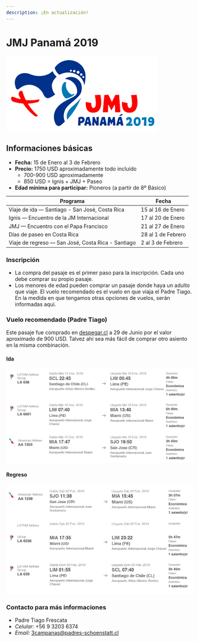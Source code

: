 ```yaml
---
description: ¡En actualización!
---
```


# JMJ Panamá 2019

![](../.gitbook/assets/logo_panama2019.png)

## Informaciones básicas

* **Fecha:** 15 de Enero al 3 de Febrero
* **Precio:** 1750 USD aproximadamente todo incluído
  * 700-900 USD aproximadamente
  * 850 USD = Ignis + JMJ + Paseo
* **Edad mínima para participar:** Pioneros \(a partir de 8º Básico\)

| **Programa** | **Fecha** |
| --- | --- |
| Viaje de ida — Santiago - San José, Costa Rica | 15 al 16 de Enero |
| Ignis — Encuentro de la JM Internacional | 17 al 20 de Enero |
| JMJ — Encuentro con el Papa Francisco | 21 al 27 de Enero |
| Días de paseo en Costa Rica | 28 al 1 de Febrero |
| Viaje de regreso — San José, Costa Rica - Santiago | 2 al 3 de Febrero |

### Inscripción

* La compra del pasaje es el primer paso para la inscripción. Cada uno debe comprar su propio pasaje.
* Los menores de edad pueden comprar un pasaje donde haya un adulto que viaje. El vuelo recomendado es el vuelo en que viaja el Padre Tiago. En la medida en que tengamos otras opciones de vuelos, serán informadas aquí.

### Vuelo recomendado \(Padre Tiago\)

Este pasaje fue comprado en [despegar.cl](https://www.despegar.cl/vuelos/) a 29 de Junio por el valor aproximado de 900 USD. Talvez ahí sea más fácil de comprar otro asiento en la misma combinación.

#### Ida

![](../.gitbook/assets/ida.jpg)

#### Regreso

![](../.gitbook/assets/regreso.jpg)

### Contacto para más informaciones

* Padre Tiago Frescata
* _Celular:_ +56 9 3203 6374
* _Email:_ 3campanas@padres-schoenstatt.cl

